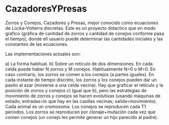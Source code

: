 # CazadoresYPresas

Zorros y Conejos, Cazadores y Presas, mejor conocido como ecuaciones de Locka-Volterra discretas. 
Este es un proyecto didactico que en modo gráfico (gráfica de cantidad de zorros y cantidad de conejos conforme pasa el tiempo), donde ell usuario puede determinar las cantidades iniciales y las constantes de las ecuaciones.

Las implementaciones actuales son:

a) La forma habitual.
b) Sobre un retículo de dos dimensiones. En cada celda puede haber N zorros y M conejos. Habitualmente N=0 o M=0. En caso contrario, los zorros se comen a los conejos (a partes iguales). En cada instante de tiempo discreto, los zorros y los conejos pueden dar un pasito al azar (moverse a una celda vecina). Hay que graficar el retículo y la posición de zorros y conejos
c) Igual que b), pero las estrategias de movimiento de zorros y conejos se hacen evolutivas (usando máquinas de estado; entradas=lo que hay en las casillas vecinas; salida=movimiento). Cada animal es un cromosoma. Los conejos se reproducen cada T1 periodos. Los zorros se reproducen por clonaje+mutación cada vez que comen conejos (un conejo les permite generar un hijo parecido al padre). 
